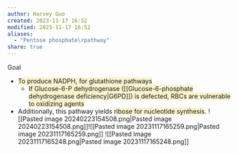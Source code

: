 ```yaml
---
author: Harvey Guo
created: 2023-11-17 16:52
modified: 2023-11-17 16:52
aliases:
  - "Pentose phosphate\rpathway"
share: true
---
```


Goal
- <span style="background:rgba(240, 200, 0, 0.2)">To produce NADPH, for glutathione pathways</span>
	- <span style="background:rgba(240, 200, 0, 0.2)">If Glucose-6-P dehydrogenase ([[Glucose-6-phosphate dehydrogenase deficiency|G6PD]]) is defected, RBCs are vulnerable to oxidizing agents</span>
- Additionally, this pathway yields <span style="background:rgba(240, 200, 0, 0.2)">ribose for nucleotide synthesis</span>.
![[Pasted image 20240223154508.png|Pasted image 20240223154508.png]]![[Pasted image 20231117165259.png|Pasted image 20231117165259.png]]
![[Pasted image 20231117165248.png|Pasted image 20231117165248.png]]